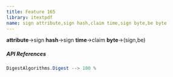 ```yaml
---
title: Feature 165
library: itextpdf
name: sign attribute,sign hash,claim time,sign byte,be byte
---
```


**attribute**->sign **hash**->sign **time**->claim **byte**->(sign,be) 

##### API References

```java
DigestAlgorithms.Digest --> 100 %
```
